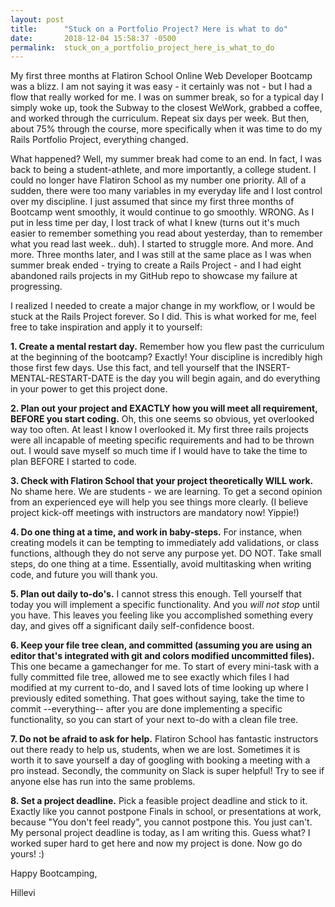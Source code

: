 ```yaml
---
layout: post
title:      "Stuck on a Portfolio Project? Here is what to do"
date:       2018-12-04 15:58:37 -0500
permalink:  stuck_on_a_portfolio_project_here_is_what_to_do
---
```



My first three months at Flatiron School Online Web Developer Bootcamp was a blizz. I am not saying it was easy - it certainly was not - but I had a flow that really worked for me. I was on summer break, so for a typical day I simply woke up, took the Subway to the closest WeWork, grabbed a coffee, and worked through the curriculum. Repeat six days per week. But then, about 75% through the course, more specifically when it was time to do my Rails Portfolio Project, everything changed. 

What happened? Well, my summer break had come to an end. In fact, I was back to being a student-athlete, and more importantly, a college student. I could no longer have Flatiron School as my number one priority. All of a sudden, there were too many variables in my everyday life and I lost control over my discipline. I just assumed that since my first three months of Bootcamp went smoothly, it would continue to go smoothly. WRONG. As I put in less time per day, I lost track of what I knew (turns out it's much easier to remember something you read about yesterday, than to remember what you read last week.. duh). I started to struggle more. And more. And more. Three months later, and I was still at the same place as I was when summer break ended - trying to create a Rails Project - and I had eight abandoned rails projects in my GitHub repo to showcase my failure at progressing. 

I realized I needed to create a major change in my workflow, or I would be stuck at the Rails Project forever. So I did. This is what worked for me, feel free to take inspiration and apply it to yourself: 

**1. Create a mental restart day.** Remember how you flew past the curriculum at the beginning of the bootcamp? Exactly! Your discipline is incredibly high those first few days. Use this fact, and tell yourself that the INSERT-MENTAL-RESTART-DATE is the day you will begin again, and do everything in your power to get this project done.

**2. Plan out your project and EXACTLY how you will meet all requirement, BEFORE you start coding.** Oh, this one seems so obvious, yet overlooked way too often. At least I know I overlooked it. My first three rails projects were all incapable of meeting specific requirements and had to be thrown out. I would save myself so much time if I would have to take the time to plan BEFORE I started to code.

**3. Check with Flatiron School that your project theoretically WILL work.** No shame here. We are students - we are learning. To get a second opinion from an experienced eye will help you see things more clearly. (I believe project kick-off meetings with instructors are mandatory now! Yippie!)

**4. Do one thing at a time, and work in baby-steps.** For instance, when creating models it can be tempting to immediately add validations, or class functions, although they do not serve any purpose yet. DO NOT. Take small steps, do one thing at a time. Essentially, avoid multitasking when writing code, and future you will thank you. 

**5. Plan out daily to-do's.**  I cannot stress this enough. Tell yourself that today you will implement a specific functionality. And you *will not stop* until you have. This leaves you feeling like you accomplished something every day, and gives off a significant daily self-confidence boost. 

**6. Keep your file tree clean, and committed (assuming you are using an editor that's integrated with git and colors modified uncommitted files).** This one became a gamechanger for me. To start of every mini-task with a fully committed file tree, allowed me to see exactly which files I had modified at my current to-do, and I saved lots of time looking up where I previously edited something. That goes without saying, take the time to commit --everything-- after you are done implementing a specific functionality, so you can start of your next to-do with a clean file tree.

**7. Do not be afraid to ask for help.** Flatiron School has fantastic instructors out there ready to help us, students, when we are lost. Sometimes it is worth it to save yourself a day of googling with booking a meeting with a pro instead. Secondly, the community on Slack is super helpful! Try to see if anyone else has run into the same problems. 

**8. Set a project deadline.** Pick a feasible project deadline and stick to it. Exactly like you cannot postpone Finals in school, or presentations at work, because "You don't feel ready", you cannot postpone this. You just can't. My personal project deadline is today, as I am writing this. Guess what? I worked super hard to get here and now my project is done. Now go do yours! :) 

Happy Bootcamping,

Hillevi 

